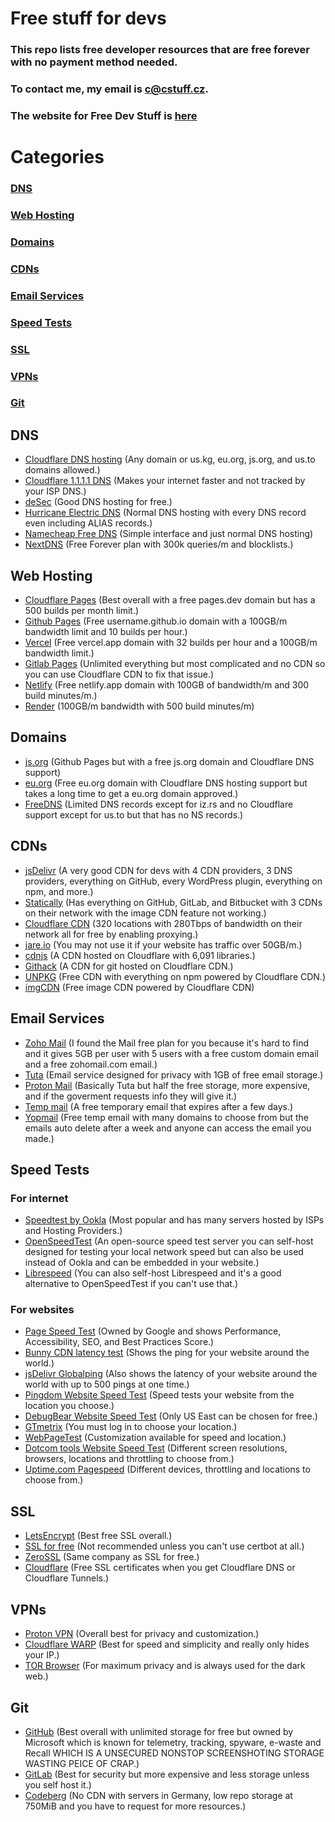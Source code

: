 # Free stuff for devs

### This repo lists free developer resources that are free forever with no payment method needed.

### To contact me, my email is [c@cstuff.cz](mailto:c@cstuff.cz).

### The website for Free Dev Stuff is [here](https://freedevstuff.cstuff.cz)

# Categories

### [DNS](#dns)
### [Web Hosting](#web-hosting)
### [Domains](#domains)
### [CDNs](#cdns)
### [Email Services](#email-services)
### [Speed Tests](#speed-tests)
### [SSL](#ssl)
### [VPNs](#vpns)
### [Git](#git)

## DNS

- [Cloudflare DNS hosting](https://shrinkme.in/s5ct) (Any domain or us.kg, eu.org, js.org, and us.to domains allowed.)
- [Cloudflare 1.1.1.1 DNS](https://shrinkme.in/HhxqdM) (Makes your internet faster and not tracked by your ISP DNS.)
- [deSec](https://link-hub.net/1291423/hfvhgbdfvvchn-evkjvgfdhum) (Good DNS hosting for free.)
- [Hurricane Electric DNS](https://direct-link.net/1291423/hfvhgbdfvvchn-) (Normal DNS hosting with every DNS record even including ALIAS records.)
- [Namecheap Free DNS](https://link-center.net/1291423/huecxcvndtyufgj) (Simple interface and just normal DNS hosting)
- [NextDNS](https://link-center.net/1291423/fvtyu-h7r-y79-rg-y89rg) (Free Forever plan with 300k queries/m and blocklists.)

## Web Hosting

- [Cloudflare Pages](https://shrinkme.in/0sBMuMCV) (Best overall with a free pages.dev domain but has a 500 builds per month limit.)
- [Github Pages](https://shrinkme.in/E1Zhs8) (Free username.github.io domain with a 100GB/m bandwidth limit and 10 builds per hour.)
- [Vercel](https://shrinkme.in/qXcebe) (Free vercel.app domain with 32 builds per hour and a 100GB/m bandwidth limit.)
- [Gitlab Pages](https://shrinkme.in/9l6iH) (Unlimited everything but most complicated and no CDN so you can use Cloudflare CDN to fix that issue.)
- [Netlify](https://shrinkme.in/dezy8F) (Free netlify.app domain with 100GB of bandwidth/m and 300 build minutes/m.)
- [Render](https://shrinkme.in/j2zYgbeV) (100GB/m bandwidth with 500 build minutes/m)

## Domains

- [js.org](https://shrinkme.in/44i4) (Github Pages but with a free js.org domain and Cloudflare DNS support)
- [eu.org](https://shrinkme.in/SexHs) (Free eu.org domain with Cloudflare DNS hosting support but takes a long time to get a eu.org domain approved.)
- [FreeDNS](https://shrinkme.in/C7K0VCzL) (Limited DNS records except for iz.rs and no Cloudflare support except for us.to but that has no NS records.)

## CDNs

- [jsDelivr](https://shrinkme.in/0OS4) (A very good CDN for devs with 4 CDN providers, 3 DNS providers, everything on GitHub, every WordPress plugin, everything on npm, and more.)
- [Statically](https://shrinkme.in/fN04P7) (Has everything on GitHub, GitLab, and Bitbucket with 3 CDNs on their network with the image CDN feature not working.)
- [Cloudflare CDN](https://shrinkme.in/wwmZdJ) (320 locations with 280Tbps of bandwidth on their network all for free by enabling proxying.)
- [jare.io](https://shrinkme.in/Y1f4UxQ) (You may not use it if your website has traffic over 50GB/m.)
- [cdnjs](https://shrinkme.in/c2G5) (A CDN hosted on Cloudflare with 6,091 libraries.)
- [Githack](https://shrinkme.in/9EdAr3K) (A CDN for git hosted on Cloudflare CDN.)
- [UNPKG](https://shrinkme.in/VtrS) (Free CDN with everything on npm powered by Cloudflare CDN.)
- [imgCDN](https://shrinkme.in/B5LwFs) (Free image CDN powered by Cloudflare CDN)

## Email Services

- [Zoho Mail](https://shrinkme.in/GWzkEcb) (I found the Mail free plan for you because it's hard to find and it gives 5GB per user with 5 users with a free custom domain email and a free zohomail.com email.)
- [Tuta](https://shrinkme.in/rJdiGt) (Email service designed for privacy with 1GB of free email storage.)
- [Proton Mail](https://shrinkme.in/792K9h2) (Basically Tuta but half the free storage, more expensive, and if the goverment requests info they will give it.)
- [Temp mail](https://shrinkme.in/fBUo) (A free temporary email that expires after a few days.)
- [Yopmail](https://shrinkme.in/EoZ9qu) (Free temp email with many domains to choose from but the emails auto delete after a week and anyone can access the email you made.)

## Speed Tests

### For internet

- [Speedtest by Ookla](https://shrinkme.in/Itw2Rg) (Most popular and has many servers hosted by ISPs and Hosting Providers.)
- [OpenSpeedTest](https://shrinkme.in/2Dhu4soV) (An open-source speed test server you can self-host designed for testing your local network speed but can also be used instead of Ookla and can be embedded in your website.)
- [Librespeed](https://shrinkme.in/v7LV) (You can also self-host Librespeed and it's a good alternative to OpenSpeedTest if you can't use that.)

### For websites

- [Page Speed Test](https://shrinkme.in/qmwGH) (Owned by Google and shows Performance, Accessibility, SEO, and Best Practices Score.)
- [Bunny CDN latency test](https://shrinkme.in/NucPFQP) (Shows the ping for your website around the world.)
- [jsDelivr Globalping](https://shrinkme.in/MNI8n3) (Also shows the latency of your website around the world with up to 500 pings at one time.)
- [Pingdom Website Speed Test](https://shrinkme.in/DYjR7J0n) (Speed tests your website from the location you choose.)
- [DebugBear Website Speed Test](https://shrinkme.in/28OP2Wq) (Only US East can be chosen for free.)
- [GTmetrix](https://shrinkme.in/cimkYEcm) (You must log in to choose your location.)
- [WebPageTest](https://shrinkme.in/yetyPNP) (Customization available for speed and location.)
- [Dotcom tools Website Speed Test](https://shrinkme.in/SMAcBy5n) (Different screen resolutions, browsers, locations and throttling to choose from.)
- [Uptime.com Pagespeed](https://shrinkme.in/VeOnAC) (Different devices, throttling and locations to choose from.)

## SSL

- [LetsEncrypt](https://shrinkme.in/eHPxw6wt) (Best free SSL overall.)
- [SSL for free](https://shrinkme.in/N6ht82Kn) (Not recommended unless you can't use certbot at all.)
- [ZeroSSL](https://shrinkme.in/d7skt) (Same company as SSL for free.)
- [Cloudflare](https://shrinkme.in/nxR3) (Free SSL certificates when you get Cloudflare DNS or Cloudflare Tunnels.)

## VPNs

- [Proton VPN](https://shrinkme.in/f80T) (Overall best for privacy and customization.)
- [Cloudflare WARP](https://shrinkme.in/HhxqdM) (Best for speed and simplicity and really only hides your IP.)
- [TOR Browser](https://shrinkme.in/vAQz) (For maximum privacy and is always used for the dark web.)

## Git

- [GitHub](https://shrinkme.in/E1Zhs8) (Best overall with unlimited storage for free but owned by Microsoft which is known for telemetry, tracking, spyware, e-waste and Recall WHICH IS A UNSECURED NONSTOP SCREENSHOTING STORAGE WASTING PEICE OF CRAP.)
- [GitLab](https://shrinkme.in/9l6iH) (Best for security but more expensive and less storage unless you self host it.)
- [Codeberg](https://shrinkme.in/l81hO) (No CDN with servers in Germany, low repo storage at 750MiB and you have to request for more resources.)
